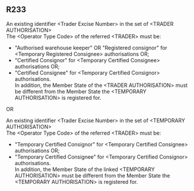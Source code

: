 ## R233
An existing identifier &lt;Trader Excise Number&gt; in the set of &lt;TRADER AUTHORISATION&gt;  
The &lt;Operator Type Code&gt; of the referred &lt;TRADER&gt; must be:  
- "Authorised warehouse keeper" OR "Registered consignor" for &lt;Temporary Registered Consignee&gt; authorisations OR;  
- "Certified Consignor" for &lt;Temporary Certified Consignee&gt; authorisations OR;  
- "Certified Consignee" for &lt;Temporary Certified Consignor&gt; authorisations.  
In addition, the Member State of the &lt;TRADER AUTHORISATION&gt; must be different from the Member State the &lt;TEMPORARY AUTHORISATION&gt; is registered for.  
   
OR  
   
An existing identifier &lt;Trader Excise Number&gt; in the set of &lt;TEMPORARY AUTHORISATION&gt;  
The &lt;Operator Type Code&gt; of the referred &lt;TRADER&gt; must be:  
- "Temporary Certified Consignor" for &lt;Temporary Certified Consignee&gt; authorisations OR;  
- "Temporary Certified Consignee" for &lt;Temporary Certified Consignor&gt; authorisations.  
In addition, the Member State of the linked &lt;TEMPORARY AUTHORISATION&gt; must be different from the Member State the &lt;TEMPORARY AUTHORISATION&gt; is registered for.
